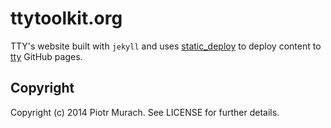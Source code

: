 # ttytoolkit.org

TTY's website built with `jekyll` and uses [static_deploy](https://github.com/piotrmurach/static_deploy) to deploy content to [tty](https://github.com/piotrmurach/tty) GitHub pages.

## Copyright

Copyright (c) 2014 Piotr Murach. See LICENSE for further details.
